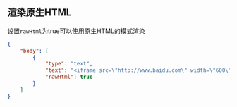 ## 渲染原生HTML

设置`rawHtml`为true可以使用原生HTML的模式渲染

```json
{
    "body": [
        {
            "type": "text",
            "text": "<iframe src=\"http://www.baidu.com\" width=\"600\" height=\"300\" />",
            "rawHtml": true
        }
    ]
}
```